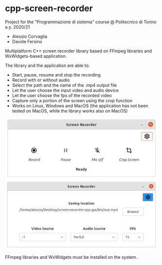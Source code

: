 # cpp-screen-recorder

Project for the "Programmazione di sistema" course @ Politecnico di Torino a.y. 2020/21

- Alessio Corvaglia
- Davide Fersino


Multiplatform C++ screen recorder library based on FFmpeg libraries and WxWidgets-based application.

The library and the application are able to:
- Start, pause, resume and stop the recording
- Record with or without audio
- Select the path and the name of the .mp4 output file
- Let the user choose the input video and audio device
- Let the user choose the fps of the recorded video
- Capture only a portion of the screen using the crop function
- Works on Linux, Windows and MacOS (the application has not been tested on MacOS, while the library works also on MacOS)

![Main Windows](./images/main.png)
![Settings](./images/settings.png)

FFmpeg libraries and WxWidgets must be installed on the system.
